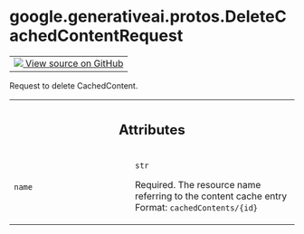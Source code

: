 
# google.generativeai.protos.DeleteCachedContentRequest

<!-- Insert buttons and diff -->

<table class="tfo-notebook-buttons tfo-api nocontent">
<td>
  <a target="_blank" href="https://github.com/googleapis/google-cloud-python/tree/main/packages/google-ai-generativelanguage/google/ai/generativelanguage_v1beta/types/cache_service.py#L152-L164">
    <img src="https://www.tensorflow.org/images/GitHub-Mark-32px.png" />
    View source on GitHub
  </a>
</td>
</table>



Request to delete CachedContent.

<!-- Placeholder for "Used in" -->




<!-- Tabular view -->
 <table class="responsive fixed orange">
<colgroup><col width="214px"><col></colgroup>
<tr><th colspan="2"><h2 class="add-link">Attributes</h2></th></tr>

<tr>
<td>

`name`<a id="name"></a>

</td>
<td>

`str`

Required. The resource name referring to the content cache
entry Format: ``cachedContents/{id}``

</td>
</tr>
</table>



